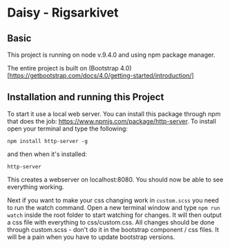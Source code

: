 # Daisy - Rigsarkivet

## Basic

This project is running on node v.9.4.0 and using npm package manager.

The entire project is built on (Bootstrap 4.0)[https://getbootstrap.com/docs/4.0/getting-started/introduction/]

## Installation and running this Project

To start it use a local web server. You can install this package through npm that does the job: https://www.npmjs.com/package/http-server. To install open your terminal and type the following:

`npm install http-server -g`

and then when it's installed:

`http-server`

This creates a webserver on localhost:8080. You should now be able to see everything working.

Next if you want to make your css changing work in `custom.scss` you need to run the watch command. Open a new terminal window and type `npm run watch` inside the root folder to start watching for changes. It will then output a css file with everything to css/custom.css. All changes should be done through custom.scss - don't do it in the bootstrap component / css files. It will be a pain when you have to update bootstrap versions.
